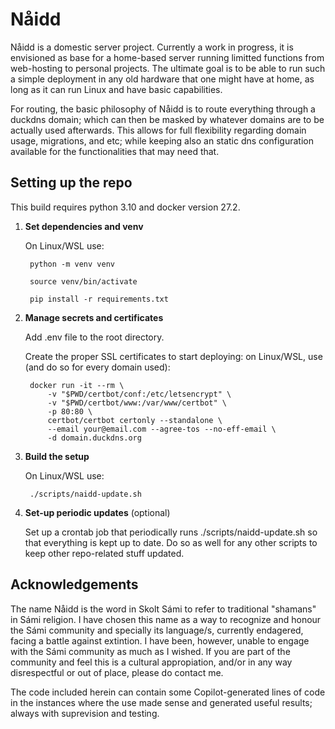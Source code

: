# Nåidd
Nåidd is a domestic server project. Currently a work in progress, it is envisioned as base for a home-based server running limitted functions from web-hosting to personal projects. The ultimate goal is to be able to run such a simple deployment in any old hardware that one might have at home, as long as it can run Linux and have basic capabilities.

For routing, the basic philosophy of Nåidd is to route everything through a duckdns domain; which can then be masked by whatever domains are to be actually used afterwards. This allows for full flexibility regarding domain usage, migrations, and etc; while keeping also an static dns configuration available for the functionalities that may need that.


## Setting up the repo
This build requires python 3.10 and docker version 27.2.

1. **Set dependencies and venv**
    
    On Linux/WSL use:
    
        python -m venv venv
    
        source venv/bin/activate
    
        pip install -r requirements.txt


2. **Manage secrets and certificates**

    Add .env file to the root directory.

    Create the proper SSL certificates to start deploying: on Linux/WSL, use (and do so for every domain used):

        docker run -it --rm \
            -v "$PWD/certbot/conf:/etc/letsencrypt" \
            -v "$PWD/certbot/www:/var/www/certbot" \
            -p 80:80 \
            certbot/certbot certonly --standalone \
            --email your@email.com --agree-tos --no-eff-email \
            -d domain.duckdns.org


3. **Build the setup**

    On Linux/WSL use:

        ./scripts/naidd-update.sh

4. **Set-up periodic updates** (optional)

    Set up a crontab job that periodically runs ./scripts/naidd-update.sh so that everything is kept up to date. Do so as well for any other scripts to keep other repo-related stuff updated.



## Acknowledgements
The name Nåidd is the word in Skolt Sámi to refer to traditional "shamans" in Sámi religion. I have chosen this name as a way to recognize and honour the Sámi community and specially its language/s, currently endagered, facing a battle against extintion. I have been, however, unable to engage with the Sámi community as much as I wished. If you are part of the community and feel this is a cultural appropiation, and/or in any way disrespectful or out of place, please do contact me.

The code included herein can contain some Copilot-generated lines of code in the instances where the use made sense and generated useful results; always with suprevision and testing.
